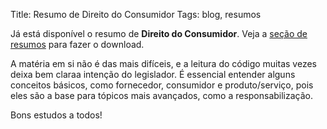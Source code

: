 Title: Resumo de Direito do Consumidor
Tags: blog, resumos

Já está disponível o resumo de **Direito do Consumidor**.
Veja a [seção de resumos](pages/resumos.html) para fazer o download.

A matéria em si não é das mais difíceis, e a leitura do código muitas
vezes deixa bem claraa intenção do legislador. É essencial entender alguns
conceitos básicos, como fornecedor, consumidor e produto/serviço, pois eles
são a base para tópicos mais avançados, como a responsabilização.

Bons estudos a todos!

<!-- Local Variables: -->
<!-- coding: utf-8-unix -->
<!-- End: -->
